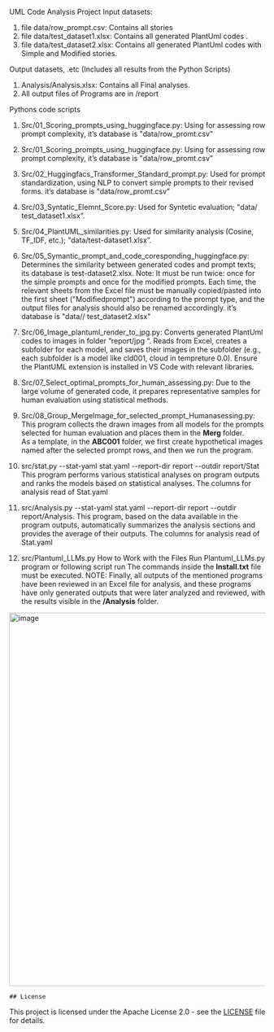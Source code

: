 UML Code Analysis Project
Input datasets:
1. file data/row_prompt.csv:    Contains all stories
2. file data/test_dataset1.xlsx:     Contains all generated PlantUml codes .
3. file data/test_dataset2.xlsx:    Contains all generated PlantUml codes with Simple and Modified stories.

Output datasets, .etc (Includes all results from the Python Scripts) 
1. Analysis/Analysis.xlsx: Contains all Final analyses.
2. All output files of Programs are in /report

Pythons code scripts
1.	Src/01_Scoring_prompts_using_huggingface.py: 
Using for assessing row prompt complexity, it’s database is "data/row_promt.csv"

2.	Src/01_Scoring_prompts_using_huggingface.py: 
Using for assessing row prompt complexity, it’s database is "data/row_promt.csv"
3. Src/02_Huggingfacs_Transformer_Standard_prompt.py: 
Used for prompt standardization, using NLP to convert simple prompts to their revised forms. it’s database is "data/row_promt.csv"
4. Src/03_Syntatic_Elemnt_Score.py: 
Used for Syntetic evaluation; "data/ test_dataset1.xlsx”.
5. Src/04_PlantUML_similarities.py: Used for similarity analysis (Cosine, TF_IDF, etc.); "data/test-dataset1.xlsx”.
6. Src/05_Symantic_prompt_and_code_coresponding_huggingface.py: 
Determines the similarity between generated codes and prompt texts; its database is test-dataset2.xlsx. Note: It must be run twice: once for the simple prompts and once for the modified prompts. Each time, the relevant sheets from the Excel file must be manually copied/pasted into the first sheet ("Modifiedprompt") according to the prompt type, and the output files for analysis should also be renamed accordingly. it’s database is "data// test_dataset2.xlsx"
7. Src/06_Image_plantuml_render_to_jpg.py:
Converts generated PlantUml codes to images in folder ”report/jpg “. Reads from Excel, creates a subfolder for each model, and saves their images in the subfolder (e.g., each subfolder is a model like cld001, cloud in tempreture 0.0). Ensure the PlantUML extension is installed in VS Code with relevant libraries.
8. Src/07_Select_optimal_prompts_for_human_assessing.py:
Due to the large volume of generated code, it prepares representative samples for human evaluation using statistical methods.
9. Src/08_Group_MergeImage_for_selected_prompt_Humanasessing.py: 
This program collects the drawn images from all models for the prompts selected for human evaluation and places them in the **Merg** folder.  
As a template, in the **ABC001** folder, we first create hypothetical images named after the selected prompt rows, and then we run the program.
10. src/stat.py --stat-yaml stat.yaml --report-dir report --outdir report/Stat
This program performs various statistical analyses on program outputs and ranks the models based on statistical analyses. The columns for analysis read of Stat.yaml
10. src/Analysis.py --stat-yaml stat.yaml --report-dir report --outdir report/Analysis.
This program, based on the data available in the program outputs, automatically summarizes the analysis sections and provides the average of their outputs. The columns for analysis read of Stat.yaml
11. src/Plantuml_LLMs.py
How to Work with the Files
Run Plantuml_LLMs.py program or following script run
The commands inside the **Install.txt** file must be executed.
NOTE: Finally, all outputs of the mentioned programs have been reviewed in an Excel file for analysis, and these programs have only generated outputs that were later analyzed and reviewed, with the results visible in the **/Analysis** folder.
 
   <img width="893" height="734" alt="image" src="https://github.com/user-attachments/assets/42064040-d9da-44c2-8fb3-37ba250d3017" />


    ## License
This project is licensed under the Apache License 2.0 - see the [LICENSE](LICENSE) file for details.
